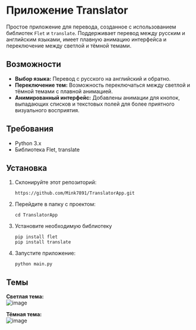 # Приложение Translator

Простое приложение для перевода, созданное с использованием библиотек `Flet` и `translate`. Поддерживает перевод между русским и английским языками, имеет плавную анимацию интерфейса и переключение между светлой и тёмной темами.

## Возможности
  - **Выбор языка:** Перевод с русского на английский и обратно.
  - **Переключение тем:** Возможность переключаться между светлой и тёмной темами с плавной анимацией.
  - **Анимированный интерфейс:** Добавлены анимации для кнопок, выпадающих списков и текстовых полей для более приятного визуального восприятия.

## Требования

- Python 3.x
- Библиотека Flet, translate

## Установка
1. Склонируйте этот репозиторий:
   ```
   https://github.com/Mink7891/TranslatorApp.git
   ```
2. Перейдите в папку с проектом:
   ```
   cd TranslatorApp
   ```
3. Установите необходимую библиотеку
   ```
   pip install flet
   pip install translate
   ```
4. Запустите приложение:
   ```
   python main.py
   ```
## Темы
  **Светлая тема:**<br>
![image](https://github.com/user-attachments/assets/217211fc-efd7-4353-a8d8-0dd9dac85607)

  **Тёмная тема:**<br>
   ![image](https://github.com/user-attachments/assets/9a53cc2f-f1ce-4400-a860-7f5a4314bca6)
